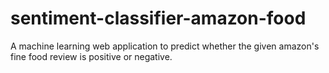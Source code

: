# sentiment-classifier-amazon-food
A machine learning web application to predict whether the given amazon's fine food review is positive or negative.
